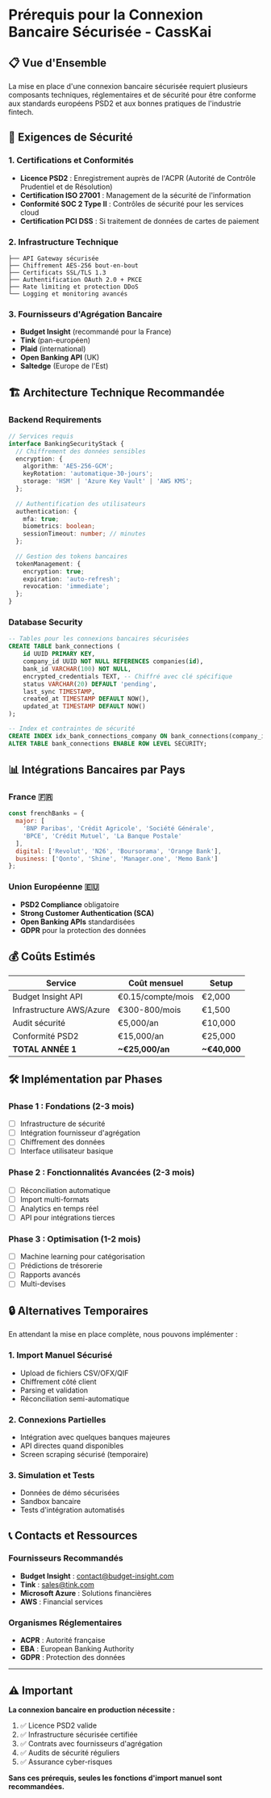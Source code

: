 # Prérequis pour la Connexion Bancaire Sécurisée - CassKai

## 📋 Vue d'Ensemble

La mise en place d'une connexion bancaire sécurisée requiert plusieurs composants techniques, réglementaires et de sécurité pour être conforme aux standards européens PSD2 et aux bonnes pratiques de l'industrie fintech.

## 🔐 Exigences de Sécurité

### 1. **Certifications et Conformités**
- **Licence PSD2** : Enregistrement auprès de l'ACPR (Autorité de Contrôle Prudentiel et de Résolution)
- **Certification ISO 27001** : Management de la sécurité de l'information
- **Conformité SOC 2 Type II** : Contrôles de sécurité pour les services cloud
- **Certification PCI DSS** : Si traitement de données de cartes de paiement

### 2. **Infrastructure Technique**
```
├── API Gateway sécurisée
├── Chiffrement AES-256 bout-en-bout
├── Certificats SSL/TLS 1.3
├── Authentification OAuth 2.0 + PKCE
├── Rate limiting et protection DDoS
└── Logging et monitoring avancés
```

### 3. **Fournisseurs d'Agrégation Bancaire**
- **Budget Insight** (recommandé pour la France)
- **Tink** (pan-européen)
- **Plaid** (international)
- **Open Banking API** (UK)
- **Saltedge** (Europe de l'Est)

## 🏗️ Architecture Technique Recommandée

### Backend Requirements

```typescript
// Services requis
interface BankingSecurityStack {
  // Chiffrement des données sensibles
  encryption: {
    algorithm: 'AES-256-GCM';
    keyRotation: 'automatique-30-jours';
    storage: 'HSM' | 'Azure Key Vault' | 'AWS KMS';
  };
  
  // Authentification des utilisateurs
  authentication: {
    mfa: true;
    biometrics: boolean;
    sessionTimeout: number; // minutes
  };
  
  // Gestion des tokens bancaires
  tokenManagement: {
    encryption: true;
    expiration: 'auto-refresh';
    revocation: 'immediate';
  };
}
```

### Database Security
```sql
-- Tables pour les connexions bancaires sécurisées
CREATE TABLE bank_connections (
    id UUID PRIMARY KEY,
    company_id UUID NOT NULL REFERENCES companies(id),
    bank_id VARCHAR(100) NOT NULL,
    encrypted_credentials TEXT, -- Chiffré avec clé spécifique
    status VARCHAR(20) DEFAULT 'pending',
    last_sync TIMESTAMP,
    created_at TIMESTAMP DEFAULT NOW(),
    updated_at TIMESTAMP DEFAULT NOW()
);

-- Index et contraintes de sécurité
CREATE INDEX idx_bank_connections_company ON bank_connections(company_id);
ALTER TABLE bank_connections ENABLE ROW LEVEL SECURITY;
```

## 📊 Intégrations Bancaires par Pays

### France 🇫🇷
```javascript
const frenchBanks = {
  major: [
    'BNP Paribas', 'Crédit Agricole', 'Société Générale', 
    'BPCE', 'Crédit Mutuel', 'La Banque Postale'
  ],
  digital: ['Revolut', 'N26', 'Boursorama', 'Orange Bank'],
  business: ['Qonto', 'Shine', 'Manager.one', 'Memo Bank']
};
```

### Union Européenne 🇪🇺
- **PSD2 Compliance** obligatoire
- **Strong Customer Authentication (SCA)**
- **Open Banking APIs** standardisées
- **GDPR** pour la protection des données

## 💰 Coûts Estimés

| Service | Coût mensuel | Setup |
|---------|--------------|-------|
| Budget Insight API | €0.15/compte/mois | €2,000 |
| Infrastructure AWS/Azure | €300-800/mois | €1,500 |
| Audit sécurité | €5,000/an | €10,000 |
| Conformité PSD2 | €15,000/an | €25,000 |
| **TOTAL ANNÉE 1** | **~€25,000/an** | **~€40,000** |

## 🛠️ Implémentation par Phases

### Phase 1 : Fondations (2-3 mois)
- [ ] Infrastructure de sécurité
- [ ] Intégration fournisseur d'agrégation
- [ ] Chiffrement des données
- [ ] Interface utilisateur basique

### Phase 2 : Fonctionnalités Avancées (2-3 mois)
- [ ] Réconciliation automatique
- [ ] Import multi-formats
- [ ] Analytics en temps réel
- [ ] API pour intégrations tierces

### Phase 3 : Optimisation (1-2 mois)
- [ ] Machine learning pour catégorisation
- [ ] Prédictions de trésorerie
- [ ] Rapports avancés
- [ ] Multi-devises

## 🔒 Alternatives Temporaires

En attendant la mise en place complète, nous pouvons implémenter :

### 1. Import Manuel Sécurisé
- Upload de fichiers CSV/OFX/QIF
- Chiffrement côté client
- Parsing et validation
- Réconciliation semi-automatique

### 2. Connexions Partielles
- Intégration avec quelques banques majeures
- API directes quand disponibles
- Screen scraping sécurisé (temporaire)

### 3. Simulation et Tests
- Données de démo sécurisées
- Sandbox bancaire
- Tests d'intégration automatisés

## 📞 Contacts et Ressources

### Fournisseurs Recommandés
- **Budget Insight** : contact@budget-insight.com
- **Tink** : sales@tink.com
- **Microsoft Azure** : Solutions financières
- **AWS** : Financial services

### Organismes Réglementaires
- **ACPR** : Autorité française
- **EBA** : European Banking Authority
- **GDPR** : Protection des données

---

## ⚠️ Important

**La connexion bancaire en production nécessite :**
1. ✅ Licence PSD2 valide
2. ✅ Infrastructure sécurisée certifiée
3. ✅ Contrats avec fournisseurs d'agrégation
4. ✅ Audits de sécurité réguliers
5. ✅ Assurance cyber-risques

**Sans ces prérequis, seules les fonctions d'import manuel sont recommandées.**